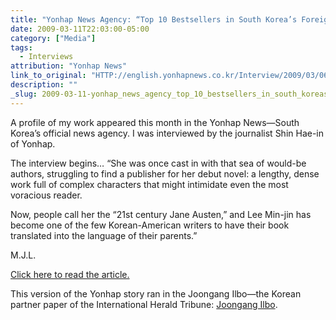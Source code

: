 ```yaml
---
title: "Yonhap News Agency: “Top 10 Bestsellers in South Korea’s Foreign Fiction List”"
date: 2009-03-11T22:03:00-05:00
category: ["Media"]
tags:
  - Interviews
attribution: "Yonhap News"
link_to_original: "HTTP://english.yonhapnews.co.kr/Interview/2009/03/06/21/0901000000AEN20090306001700315F.HTML"
description: ""
_slug: 2009-03-11-yonhap_news_agency_top_10_bestsellers_in_south_koreas_foreign_fiction_list
---
```


A profile of my work appeared this month in the Yonhap News—South Korea’s official news agency. I was interviewed by the journalist Shin Hae-in of Yonhap.

The interview begins… “She was once cast in with that sea of would-be authors, struggling to find a publisher for her debut novel: a lengthy, dense work full of complex characters that might intimidate even the most voracious reader.

Now, people call her the “21st century Jane Austen,” and Lee Min-jin has become one of the few Korean-American writers to have their book translated into the language of their parents.”

M.J.L.

[Click here to read the article.](HTTP://english.yonhapnews.co.kr/Interview/2009/03/06/21/0901000000AEN20090306001700315F.HTML "Click here to read the article.")

This version of the Yonhap story ran in the Joongang Ilbo—the Korean partner paper of the International Herald Tribune: [Joongang Ilbo](http://joongangdaily.joins.com/article/view.asp?aid=2902102).
